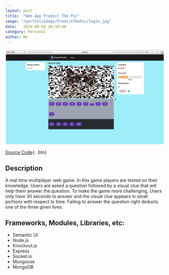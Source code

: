 ```yaml
---
layout: post
title:  "Web App Predict The Pic"
image: "/portfolioImgs/PredictThePic/login.jpg"
date:   2016-08-03 20:39:40
category: Personal
author: Me
---
```


![Project in action](/portfolioImgs/PredictThePic/game.jpg)

[Source Code](https://github.com/RodrigoFigueroaM/GuessThePic){: .btn}
 
 
## Description
A real time multiplayer web game. In this game players are tested on their knowledge. Users are asked a question followed by a visual clue that will help them answer the question. To make the game more challenging, Users only have 30 seconds to answer and the visual clue appears in small portions with respect to time. Failing to answer the question right deducts one of the three given lives.

## Frameworks, Modules, Libraries, etc:
- Semantic UI
- Node.js
- Knockout.js
- Express
- Socket.io
- Mongoose
- MongoDB
